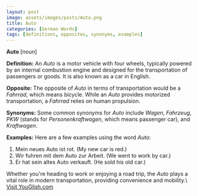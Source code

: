 ```yaml
---
layout: post
image: assets/images/posts/Auto.png
title: Auto
categories: [German Words]
tags: [definitions, opposites, synonyms, examples]
---
```


**Auto** [noun]

**Definition:**
An *Auto* is a motor vehicle with four wheels, typically powered by an internal combustion engine and designed for the transportation of passengers or goods. It is also known as a car in English.

**Opposite:**
The opposite of *Auto* in terms of transportation would be a *Fahrrad*, which means bicycle. While an *Auto* provides motorized transportation, a *Fahrrad* relies on human propulsion.

**Synonyms:**
Some common synonyms for *Auto* include *Wagen*, *Fahrzeug*, *PKW* (stands for *Personenkraftwagen*, which means passenger car), and *Kraftwagen*.

**Examples:**
Here are a few examples using the word *Auto*:

1. Mein neues Auto ist rot. (My new car is red.)
2. Wir fuhren mit dem Auto zur Arbeit. (We went to work by car.)
3. Er hat sein altes Auto verkauft. (He sold his old car.)

Whether you're heading to work or enjoying a road trip, the *Auto* plays a vital role in modern transportation, providing convenience and mobility.\ <a id="yg-widget-0" class="youglish-widget" data-query="Auto" data-lang="german" data-components="8412" data-auto-start="0" data-bkg-color="theme_light" data-title="How%20to%20pronounce%20Auto%20in%20German"  rel="nofollow" href="https://youglish.com">Visit YouGlish.com</a><script async src="https://youglish.com/public/emb/widget.js" charset="utf-8"></script>